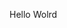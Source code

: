 Hello Wolrd
















































































































































































































































































































































































































































































































































































































































































































































































































































































































































































































































































































































































































































































































































































































































































































































































































































































































































































































































































































































































































































































































































































































































































































































































































































































































































































































































































































































































































































































































































































































































































































































































































































































































































































































































































































































































































































































































































































































































































































































































































































































































































































































































































































































































































































































































































































































































































































































































































































































































































































































































































































































































































































































































































































































































































































































































































































































































































































































































